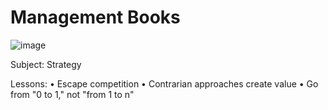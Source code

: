 # Management Books

![image](https://user-images.githubusercontent.com/19508013/220931697-c3ce2e4c-7de0-4bbe-ac3a-ffa5c7f505f2.png)

Subject: Strategy

Lessons: 
• Escape competition 
• Contrarian approaches create value
• Go from "0 to 1," not "from 1 to n"

